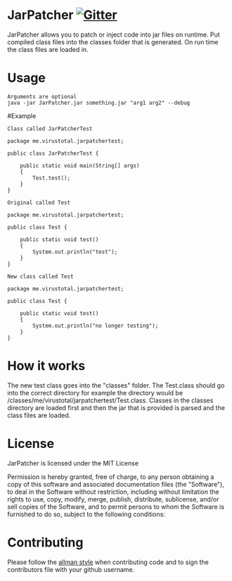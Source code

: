 # JarPatcher [![Gitter](https://badges.gitter.im/Join%20Chat.svg)](https://gitter.im/virustotalop/JarPatcher?utm_source=badge&utm_medium=badge&utm_campaign=pr-badge)
JarPatcher allows you to patch or inject code into jar files on runtime. Put compiled class files into the classes folder that is generated. On run time the class files are loaded in. 

# Usage
```
Arguments are optional
java -jar JarPatcher.jar something.jar "arg1 arg2" --debug
```

#Example
```
Class called JarPatcherTest

package me.virustotal.jarpatchertest;

public class JarPatcherTest {
	
	public static void main(String[] args)
	{
		Test.test();
	}
}

Original called Test

package me.virustotal.jarpatchertest;

public class Test {
	
	public static void test()
	{
		System.out.println("test");
	}
}

New class called Test

package me.virustotal.jarpatchertest;

public class Test {
	
	public static void test()
	{
		System.out.println("no longer testing");
	}
}
```

# How it works
The new test class goes into the "classes" folder. The Test.class should go into the correct directory for example the directory would be /classes/me/virustotal/jarpatchertest/Test.class. Classes in the classes directory are loaded first and then the jar that is provided is parsed and the class files are loaded.

# License
JarPatcher is licensed under the MIT License

Permission is hereby granted, free of charge, to any person obtaining a copy
of this software and associated documentation files (the "Software"), to deal
in the Software without restriction, including without limitation the rights
to use, copy, modify, merge, publish, distribute, sublicense, and/or sell
copies of the Software, and to permit persons to whom the Software is
furnished to do so, subject to the following conditions:

# Contributing

Please follow the [allman style](https://en.wikipedia.org/wiki/Indent_style#Allman_style) when contributing code and to sign the contributors file with your github username.
